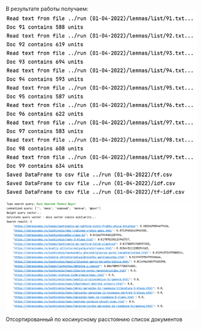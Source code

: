 В результате работы получаем:
![](md1.png)
![](md2.png)

Отсортированный по косинусному расстоянию список документов